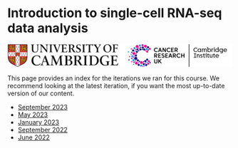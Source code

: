 # Introduction to single-cell RNA-seq data analysis 

![](Images/uniOfCamCrukLogos.png)

This page provides an index for the iterations we ran for this course. 
We recommend looking at the latest iteration, if you want the most up-to-date version of our content.

- [September 2023](https://bioinformatics-core-shared-training.github.io/SingleCell_RNASeq_Sept23/)
- [May 2023](https://bioinformatics-core-shared-training.github.io/SingleCell_RNASeq_May23/)
- [January 2023](https://bioinformatics-core-shared-training.github.io/SingleCell_RNASeq_Jan23/)
- [September 2022](https://bioinformatics-core-shared-training.github.io/SingleCell_RNASeq_Sept22/)
- [June 2022](https://bioinformatics-core-shared-training.github.io/SingleCell_RNASeq_June22/)
